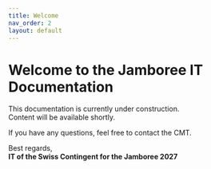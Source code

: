 ```yaml
---
title: Welcome
nav_order: 2
layout: default
---
```


# Welcome to the Jamboree IT Documentation

This documentation is currently under construction.  
Content will be available shortly.

If you have any questions, feel free to contact the CMT.

Best regards,  
**IT of the Swiss Contingent for the Jamboree 2027**